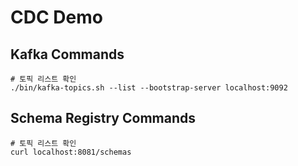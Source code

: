# CDC Demo

## Kafka Commands

```shell
# 토픽 리스트 확인
./bin/kafka-topics.sh --list --bootstrap-server localhost:9092

```

## Schema Registry Commands

```shell
# 토픽 리스트 확인
curl localhost:8081/schemas

```
